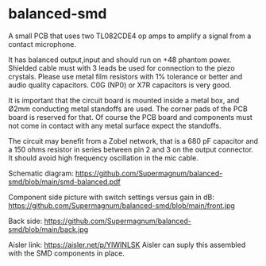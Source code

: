# balanced-smd
A small PCB that uses two TL082CDE4 op amps to amplify a signal from a contact microphone.

It has balanced output,input and should run on +48 phantom power. Shielded cable must with 3 leads be used for connection to the piezo crystals. Please use metal film resistors with 1% tolerance or better and audio quality capacitors. C0G (NP0) or X7R capacitors is very good.

It is important that the circuit board is mounted inside a metal box, and Ø2mm conducting metal standoffs are used. The corner pads of the PCB board is reserved for that. Of course the PCB board and components must not come in contact with any metal surface expect the standoffs.

	
The circuit may benefit from a Zobel network, that is a 680 pF capacitor and a 150 ohms resistor in series between pin 2 and 3 on the output connector.
It should avoid high frequency oscillation in the mic cable. 

Schematic diagram:
https://github.com/Supermagnum/balanced-smd/blob/main/smd-balanced.pdf

Component side picture with switch settings versus gain in dB:
https://github.com/Supermagnum/balanced-smd/blob/main/front.jpg

Back side:
https://github.com/Supermagnum/balanced-smd/blob/main/back.jpg

Aisler link:
https://aisler.net/p/YIWINLSK
Aisler can suply this assembled with the SMD components in place.
